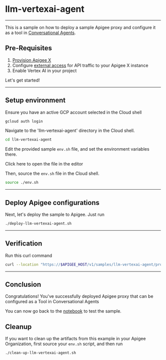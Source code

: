 # llm-vertexai-agent

---

This is a sample on how to deploy a sample Apigee proxy and configure it as a tool in [Conversational Agents](https://cloud.google.com/dialogflow/cx/docs). 

## Pre-Requisites

1. [Provision Apigee X](https://cloud.google.com/apigee/docs/api-platform/get-started/provisioning-intro)
2. Configure [external access](https://cloud.google.com/apigee/docs/api-platform/get-started/configure-routing#external-access) for API traffic to your Apigee X instance
3. Enable Vertex AI in your project

Let's get started!

---

## Setup environment

Ensure you have an active GCP account selected in the Cloud shell

```sh
gcloud auth login
```

Navigate to the 'llm-vertexai-agent' directory in the Cloud shell.

```sh
cd llm-vertexai-agent
```

Edit the provided sample `env.sh` file, and set the environment variables there.

Click <walkthrough-editor-open-file filePath="llm-vertexai-agent/env.sh">here</walkthrough-editor-open-file> to open the file in the editor

Then, source the `env.sh` file in the Cloud shell.

```sh
source ./env.sh
```

---

## Deploy Apigee configurations

Next, let's deploy the sample to Apigee. Just run

```bash
./deploy-llm-vertexai-agent.sh
```
---

## Verification

Run this curl command

```sh
curl --location "https://$APIGEE_HOST/v1/samples/llm-vertexai-agent/products -H "Content-Type: application/json" -H "x-apikey: $APIKEY" 
```

---

## Conclusion

<walkthrough-conclusion-trophy></walkthrough-conclusion-trophy>

Congratulations! You've successfully deployed Apigee proxy that can be configured as a Tool in Conversational Agents

You can now go back to the [notebook](https://github.com/GoogleCloudPlatform/apigee-samples/blob/main/llm-vertexai-agent/llm_vertexai_agent.ipynb) to test the sample.

<walkthrough-inline-feedback></walkthrough-inline-feedback>

## Cleanup

If you want to clean up the artifacts from this example in your Apigee Organization, first source your `env.sh` script, and then run

```bash
./clean-up-llm-vertexai-agent.sh
```

